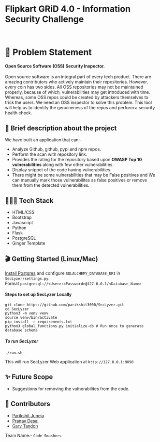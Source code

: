 # Flipkart GRiD 4.0 - Information Security Challenge

<br>

# 🎡 Problem Statement
#### Open Source Software (OSS) Security Inspector.<br>
Open source software is an integral part of every tech product. There are amazing contributors who actively maintain their repositories. However, every coin has two sides. All OSS repositories may not be maintained properly, because of which, vulnerabilities may get introduced with time. Whereas, some OSS repos could be created by attackers themselves to trick the users. We need an OSS inspector to solve this problem. This tool will help us to identify the genuineness of the repos and perform a security health check.

## 💎 Brief description about the project
We have built an application that can:- <br>
 - Analyze Github, github, pypi and npm repos. <br>
 - Perform the scan with repository link. <br>
 - Provides the rating for the repository based upon <b>OWASP Top 10 vulnerabilities</b> along with few other vulnerabilities. <br>
 - Display snippet of the code having vulnerabilities. <br>
 - There might be some vulnerabilities that may be False positives and We can manually mark those vulnerabilites as false positives or remove them from the detected vulnerabilities. <br>
 
## 👩🏻‍💻 Tech Stack
 - HTML/CSS
 - Bootstrap
 - Javascript
 - Python
 - Flask
 - PostgreSQL
 - Ginger Template 

## 🎬 Getting Started (Linux/Mac)
<a href="https://adamtheautomator.com/install-postgresql-on-a-ubuntu/">Install Postgres</a> and configure `SQLALCHEMY_DATABASE_URI` in `SecLyzer/settings.py`.<br>Format `postgresql://<User>:<Password>@127.0.0.1/<Database_Name>`

#### Steps to set up SecLyzer Locally
```
git clone https://github.com/parikshit3000/SecLyzer.git
cd SecLyzer
python3 -m venv venv
source venv/bin/activate
pip install -r requirements.txt
python3 global_functions.py initialize-db # Run once to generate database schema
```

##### To run SecLyzer
`./run.sh`

This will run SecLyzer Web application at `http://127.0.0.1:9090`

## ✨ Future Scope
 - Suggestions for removing the vulnerabilites from the code.
 
## 👫 Contributors 
* [Parikshit Juneja](https://github.com/parikshit3000)
* [Pranav Desai](https://github.com/pranavvdesai)
* [Garv Tandon](https://github.com/garvsgit)

Team Name:- `Code Smashers`
